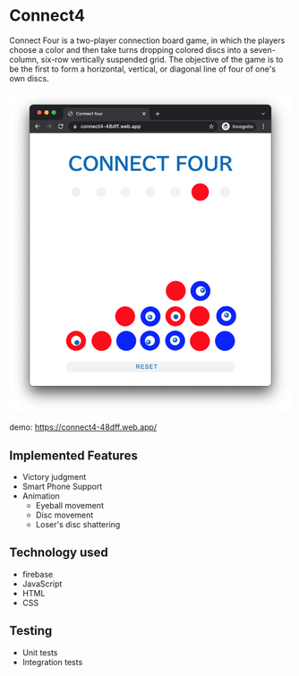 # Connect4

Connect Four is a two-player connection board game, in which the players choose a color and then take turns dropping colored discs into a seven-column, six-row vertically suspended grid.
The objective of the game is to be the first to form a horizontal, vertical, or diagonal line of four of one's own discs.

![img](img/img.png)

demo: https://connect4-48dff.web.app/

## Implemented Features

- Victory judgment
- Smart Phone Support
- Animation
  - Eyeball movement
  - Disc movement
  - Loser's disc shattering

## Technology used

- firebase
- JavaScript
- HTML
- CSS

## Testing

- Unit tests
- Integration tests
